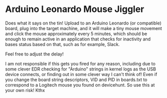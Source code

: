 # Arduino Leonardo Mouse Jiggler

Does what it says on the tin! Upload to an Arduino Leonardo (or compatible) board, plug into the target machine, and it will make a tiny mouse movement and click the mouse approximately every 5 minutes, which should be enough to remain active in an application that checks for inactivity and bases status based on that, such as for example, Slack.

Feel free to adjust the delay!

I am not responsible if this gets you fired for any reason, including due to some clever EDR checking for "Arduino" strings in kernel logs as the USB device connects, or finding out in some clever way I can't think of! Even if you change the board string descriptors, VID and PID in boards.txt to correspond to a Logitech mouse you found on devicehunt. So use this at your own risk! Kthx
